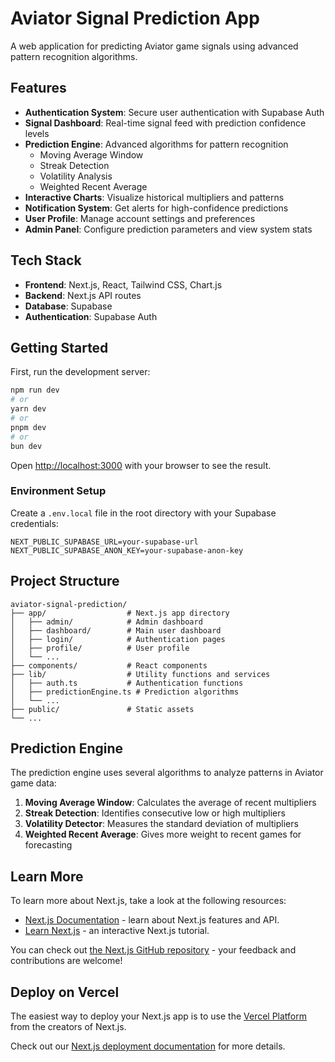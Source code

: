 # Aviator Signal Prediction App

A web application for predicting Aviator game signals using advanced pattern recognition algorithms.

## Features

- **Authentication System**: Secure user authentication with Supabase Auth
- **Signal Dashboard**: Real-time signal feed with prediction confidence levels
- **Prediction Engine**: Advanced algorithms for pattern recognition
  - Moving Average Window
  - Streak Detection
  - Volatility Analysis
  - Weighted Recent Average
- **Interactive Charts**: Visualize historical multipliers and patterns
- **Notification System**: Get alerts for high-confidence predictions
- **User Profile**: Manage account settings and preferences
- **Admin Panel**: Configure prediction parameters and view system stats

## Tech Stack

- **Frontend**: Next.js, React, Tailwind CSS, Chart.js
- **Backend**: Next.js API routes
- **Database**: Supabase
- **Authentication**: Supabase Auth

## Getting Started

First, run the development server:

```bash
npm run dev
# or
yarn dev
# or
pnpm dev
# or
bun dev
```

Open [http://localhost:3000](http://localhost:3000) with your browser to see the result.

### Environment Setup

Create a `.env.local` file in the root directory with your Supabase credentials:
```
NEXT_PUBLIC_SUPABASE_URL=your-supabase-url
NEXT_PUBLIC_SUPABASE_ANON_KEY=your-supabase-anon-key
```

## Project Structure

```
aviator-signal-prediction/
├── app/                  # Next.js app directory
│   ├── admin/            # Admin dashboard
│   ├── dashboard/        # Main user dashboard
│   ├── login/            # Authentication pages
│   ├── profile/          # User profile
│   └── ...
├── components/           # React components
├── lib/                  # Utility functions and services
│   ├── auth.ts           # Authentication functions
│   ├── predictionEngine.ts # Prediction algorithms
│   └── ...
├── public/               # Static assets
└── ...
```

## Prediction Engine

The prediction engine uses several algorithms to analyze patterns in Aviator game data:

1. **Moving Average Window**: Calculates the average of recent multipliers
2. **Streak Detection**: Identifies consecutive low or high multipliers
3. **Volatility Detector**: Measures the standard deviation of multipliers
4. **Weighted Recent Average**: Gives more weight to recent games for forecasting

## Learn More

To learn more about Next.js, take a look at the following resources:

- [Next.js Documentation](https://nextjs.org/docs) - learn about Next.js features and API.
- [Learn Next.js](https://nextjs.org/learn) - an interactive Next.js tutorial.

You can check out [the Next.js GitHub repository](https://github.com/vercel/next.js) - your feedback and contributions are welcome!

## Deploy on Vercel

The easiest way to deploy your Next.js app is to use the [Vercel Platform](https://vercel.com/new?utm_medium=default-template&filter=next.js&utm_source=create-next-app&utm_campaign=create-next-app-readme) from the creators of Next.js.

Check out our [Next.js deployment documentation](https://nextjs.org/docs/app/building-your-application/deploying) for more details.
